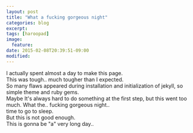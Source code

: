 ```yaml
---
layout: post
title: "What a fucking gorgeous night"
categories: blog
excerpt:
tags: [haroopad]
image:
  feature:
date: 2015-02-08T20:39:51-09:00
modified:
---
```


I actually spent almost a day to make this page.  
This was tough.. much tougher than I expected.  
So many flaws appeared during installation and initialization of jekyll, so simple theme and ruby gems.  
Maybe It's always hard to do something at the first step, but this went too much.
What the.. fucking gorgeous night..  
time to go to sleep.  
But this is not good enough.  
This is gonna be "a" very long day..

